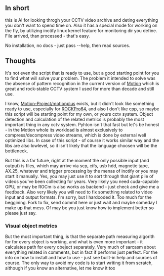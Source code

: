 ## In short

this is AI for looking throgh your CCTV video archive and deting everything you don't want to spend time on. Also it has a special mode for working on the fly, by utilizing inotify linux kernel feature for monitoring dir you define. File arrived, than processed - that's easy.

No installation, no docs - just pass --help, then read sources.

## Thoughts

It's not even the script that is ready to use, but a good starting point for you to find what will solve your problem. The problem it intended to solve was the absense of pattern recognition in the current version of [Motion](Motion-Project/motion) which is great and rock-stable CCTV system I used for more than decade and still use.

I know, [Motion-Project/motionplus](Motion-Project/motionplus) exists, but it didn't look like something ready to use, especially for [ROCKPro64](https://pine64.com/product/rockpro64-4gb-single-board-computer/), and also I don't like cpp, so maybe this script will be starting point for my own, or yours cctv system. Object detection and calculation of the related metrics is probably the most important thing in any cctv system. Pyhton isn't that fast but let's be honest - in the Motion whole its workload is almost exclusively to compress/decompress video streams, which is done by external well optimized libs. In case of this script - of course it works similar way and the libs are also lowlevel, so it isn't likely that the language choosen will be the bottleneck.

But this is a far future, right at the moment the only possible input (and output) is files, which may arrive via scp, cifs, usb hdd, magnetic tape, AX.25, whatever and trigger processing by the menas of inotify or you may start it manually. Yes, you may just use it to sort through that giant pile of videos you've been collecting for years. Very likely you need cuda-capable GPU, or may be ROCm is also works as backend - just check and give me a feedback. Also very likely you will need to fix something related to video input and output formats. I'm sorry, but I hardcoded it. Too much for the beggining. Fork to fix, send commit here or just wait and maybe someday I make up that mess. Of may be you just know how to implement better so please just say.

### Visual object metrics

But the most important thing, is that the separate path measuring algorith for for every object is working, and what is even more important - it calculates path for every obeject separately. Very much of sarcasm about everything related in comments, but in fact if performs just perfect. For the info on how to install and how to use - just see built-in help and sources of course. The only way to avoid my code is to start writing it from scratch, although if you know an alternative, let me know it too
